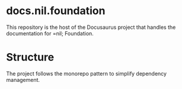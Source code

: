 # docs.nil.foundation

This repository is the host of the Docusaurus project that handles the documentation for =nil; Foundation. 

# Structure

The project follows the monorepo pattern to simplify dependency management. 
